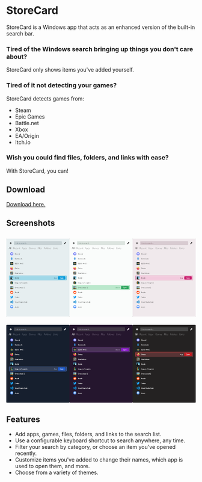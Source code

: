 StoreCard
====

StoreCard is a Windows app that acts as an enhanced version of the built-in search bar.

### Tired of the Windows search bringing up things you don't care about?
StoreCard only shows items you've added yourself.

### Tired of it not detecting your games?
StoreCard detects games from:

* Steam
* Epic Games
* Battle.net
* Xbox
* EA/Origin
* Itch.io

### Wish you could find files, folders, and links with ease?
With StoreCard, you can!

## Download

[Download here.](https://github.com/shanedonburke/StoreCard/releases/latest/download/StoreCard.msi)

## Screenshots

![Light theme screenshots](Screenshots/StoreCard_LightThemes.png)
----
![Dark theme screenshots](Screenshots/StoreCard_DarkThemes.png)

## Features

* Add apps, games, files, folders, and links to the search list.
* Use a configurable keyboard shortcut to search anywhere, any time.
* Filter your search by category, or choose an item you've opened recently.
* Customize items you've added to change their names, which app is used to open them, and more.
* Choose from a variety of themes.
